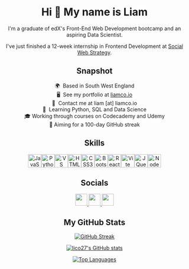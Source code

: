 <h1 align="center">Hi 👋 My name is Liam</h1>

<p align="center">
I'm a graduate of edX's Front-End Web Development bootcamp and an aspiring Data Scientist. 
<p align="center">
I've just finished a 12-week internship in Frontend Development at <a href="https://socialwebstrategy.com/">Social Web Strategy</a>.

<h2 align="center">Snapshot</h2>
<p align="center">
🌍  Based in South West England</br>
🖥️  See my portfolio at <a href="https://liamco.io" target="_blank">liamco.io</a></br>
📧  Contact me at liam [at] liamco.io</br>
🧠  Learning Python, SQL and Data Science</br>
🎓  Working through courses on Codecademy and Udemy</br>
💯  Aiming for a 100-day GitHub streak</br>

<h2 align="center">Skills </h2>
<p align="center">
<a href="https://developer.mozilla.org/en-US/docs/Web/JavaScript" target="_blank" rel="noreferrer"><img src="https://raw.githubusercontent.com/danielcranney/readme-generator/main/public/icons/skills/javascript-colored.svg" width="36" height="36" alt="JavaScript" /></a><a href="https://www.python.org/" target="_blank" rel="noreferrer"><img src="https://raw.githubusercontent.com/danielcranney/readme-generator/main/public/icons/skills/python-colored.svg" width="36" height="36" alt="Python" /></a><a href="https://code.visualstudio.com/" target="_blank" rel="noreferrer"><img src="https://raw.githubusercontent.com/danielcranney/readme-generator/main/public/icons/skills/visualstudiocode.svg" width="36" height="36" alt="VS Code" /></a><a href="https://developer.mozilla.org/en-US/docs/Glossary/HTML5" target="_blank" rel="noreferrer"><img src="https://raw.githubusercontent.com/danielcranney/readme-generator/main/public/icons/skills/html5-colored.svg" width="36" height="36" alt="HTML5" /></a><a href="https://www.w3.org/TR/CSS/#css" target="_blank" rel="noreferrer"><img src="https://raw.githubusercontent.com/danielcranney/readme-generator/main/public/icons/skills/css3-colored.svg" width="36" height="36" alt="CSS3" /></a><a href="https://getbootstrap.com/" target="_blank" rel="noreferrer"><img src="https://raw.githubusercontent.com/danielcranney/readme-generator/main/public/icons/skills/bootstrap-colored.svg" width="36" height="36" alt="Bootstrap" /></a><a href="https://reactjs.org/" target="_blank" rel="noreferrer"><img src="https://raw.githubusercontent.com/danielcranney/readme-generator/main/public/icons/skills/react-colored.svg" width="36" height="36" alt="React" /></a><a href="https://vitejs.dev/" target="_blank" rel="noreferrer"><img src="https://raw.githubusercontent.com/danielcranney/readme-generator/main/public/icons/skills/vite-colored.svg" width="36" height="36" alt="Vite" /></a><a href="https://jquery.com/" target="_blank" rel="noreferrer"><img src="https://raw.githubusercontent.com/danielcranney/readme-generator/main/public/icons/skills/jquery-colored.svg" width="36" height="36" alt="JQuery" /></a><a href="https://nodejs.org/en/" target="_blank" rel="noreferrer"><img src="https://raw.githubusercontent.com/danielcranney/readme-generator/main/public/icons/skills/nodejs-colored.svg" width="36" height="36" alt="NodeJS" /></a>
                    </p>
                    
<h2 align="center">Socials</h2>
<p align="center">
<a href="https://www.github.com/lico27" target="_blank" rel="noreferrer"> <picture> <source media="(prefers-color-scheme: dark)" srcset="https://raw.githubusercontent.com/danielcranney/readme-generator/main/public/icons/socials/github-dark.svg" /> <source media="(prefers-color-scheme: light)" srcset="https://raw.githubusercontent.com/danielcranney/readme-generator/main/public/icons/socials/github.svg" /> <img src="https://raw.githubusercontent.com/danielcranney/readme-generator/main/public/icons/socials/github.svg" width="32" height="32" /> </picture> </a> <a href="https://www.linkedin.com/in/liam-cottrell-a1837272" target="_blank" rel="noreferrer"> <picture> <source media="(prefers-color-scheme: dark)" srcset="https://raw.githubusercontent.com/danielcranney/readme-generator/main/public/icons/socials/linkedin-dark.svg" /> <source media="(prefers-color-scheme: light)" srcset="https://raw.githubusercontent.com/danielcranney/readme-generator/main/public/icons/socials/linkedin.svg" /> <img src="https://raw.githubusercontent.com/danielcranney/readme-generator/main/public/icons/socials/linkedin.svg" width="32" height="32" /> </picture> </a> <a href="https://www.threads.net/@__lico27" target="_blank" rel="noreferrer"> <picture> <source media="(prefers-color-scheme: dark)" srcset="https://raw.githubusercontent.com/danielcranney/readme-generator/main/public/icons/socials/threads-dark.svg" /> <source media="(prefers-color-scheme: light)" srcset="https://raw.githubusercontent.com/danielcranney/readme-generator/main/public/icons/socials/threads.svg" /> <img src="https://raw.githubusercontent.com/danielcranney/readme-generator/main/public/icons/socials/threads.svg" width="32" height="32" /> </picture> </a></p>
                    
<h2 align="center">My GitHub Stats</h2>
<p align="center">
<a href="https://git.io/streak-stats"><img src="https://github-readme-streak-stats.herokuapp.com?user=lico27&theme=whatsapp-dark&border_radius=20&background=45%2C0D1117%2C121E1C&border=5AD767&ring=5AD767&fire=5AD767&currStreakNum=5AD767&sideNums=5AD767" alt="GitHub Streak" /></a>
<p align="center">
<a href="http://www.github.com/lico27"><img src="https://github-readme-stats.vercel.app/api?username=lico27&show_icons=true&hide=&count_private=true&title_color=5AD767&border_color=5AD767&bg_color=45,0d1117,121E1C&border_radius=20&text_color=64748b&icon_color=5AD767&hide_border=false&show_icons=true" alt="lico27's GitHub stats" /></a>
<p align="center">
  <a href="https://github.com/lico27" align="left"><img src="https://github-readme-stats.vercel.app/api/top-langs/?username=lico27&langs_count=10&title_color=5AD767&border_color=5AD767&bg_color=45,0d1117,121E1C&border_radius=20&text_color=64748b&icon_color=22c55e&hide_border=false&locale=en&custom_title=Top%20%Languages" alt="Top Languages" /></a>
                  


<!---
lico27/lico27 is a ✨ special ✨ repository because its `README.md` (this file) appears on your GitHub profile.
You can click the Preview link to take a look at your changes.
--->
